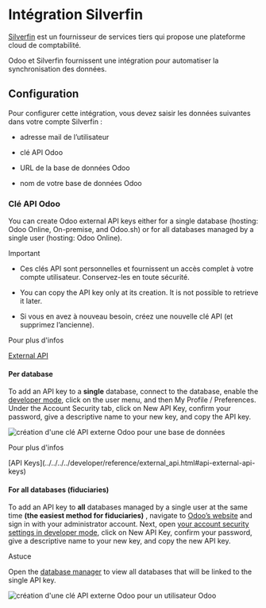 # Intégration Silverfin

[Silverfin](https://www.silverfin.com) est un fournisseur de services tiers
qui propose une plateforme cloud de comptabilité.

Odoo et Silverfin fournissent une intégration pour automatiser la
synchronisation des données.

## Configuration

Pour configurer cette intégration, vous devez saisir les données suivantes
dans votre compte Silverfin :

  * adresse mail de l’utilisateur

  * clé API Odoo

  * URL de la base de données Odoo

  * nom de votre base de données Odoo

### Clé API Odoo

You can create Odoo external API keys either for a single database (hosting:
Odoo Online, On-premise, and Odoo.sh) or for all databases managed by a single
user (hosting: Odoo Online).

Important

  * Ces clés API sont personnelles et fournissent un accès complet à votre compte utilisateur. Conservez-les en toute sécurité.

  * You can copy the API key only at its creation. It is not possible to retrieve it later.

  * Si vous en avez à nouveau besoin, créez une nouvelle clé API (et supprimez l’ancienne).

Pour plus d'infos

[External API](../../../../developer/reference/external_api.html)

#### Per database

To add an API key to a **single** database, connect to the database, enable
the [developer mode](../../../general/developer_mode.html#developer-mode),
click on the user menu, and then My Profile / Preferences. Under the Account
Security tab, click on New API Key, confirm your password, give a descriptive
name to your new key, and copy the API key.

![création d'une clé API externe Odoo pour une base de
données](../../../../_images/api-key-db.png)

Pour plus d'infos

[API Keys](../../../../developer/reference/external_api.html#api-external-api-
keys)

#### For all databases (fiduciaries)

To add an API key to **all** databases managed by a single user at the same
time **(the easiest method for fiduciaries)** , navigate to [Odoo’s
website](https://www.odoo.com) and sign in with your administrator account.
Next, open [your account security settings in developer
mode](https://www.odoo.com/my/security?debug=1), click on New API Key, confirm
your password, give a descriptive name to your new key, and copy the new API
key.

Astuce

Open the [database manager](https://www.odoo.com/my/databases) to view all
databases that will be linked to the single API key.

![création d'une clé API externe Odoo pour un utilisateur
Odoo](../../../../_images/api-key-user.png)

